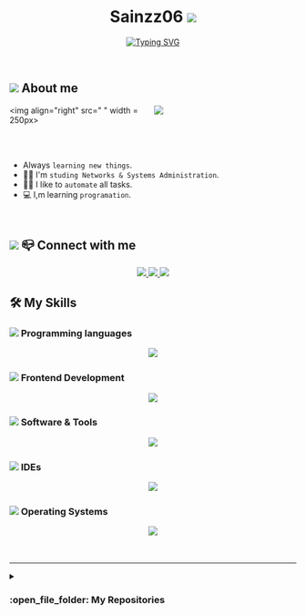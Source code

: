 <h1 align="center">Sainzz06 <img src="https://media.giphy.com/media/hvRJCLFzcasrR4ia7z/giphy.gif" width="35"></h1>
<p align="center">
<a href="https://git.io/typing-svg"><img src="https://readme-typing-svg.demolab.com?font=Fira+Code&pause=1000&color=1FF71D&center=true&width=435&lines=Networks+%26+Systems+Administration;Coding;Learning" alt="Typing SVG" /></a>
</p>


<br>


	
## <picture aling = center><img src = "https://github.com/7oSkaaa/7oSkaaa/blob/main/Images/about_me.gif?raw=true" width = 50px></picture> About me

<picture> <img align="right" src="<picture> <img align="right" src="https://github.com/7oSkaaa/7oSkaaa/blob/main/Images/Right_Side.gif?raw=true" width = 250px></picture>" width = 250px></picture>

<br><br>
- Always `learning new things`.
- :student: I'm `studing Networks & Systems Administration`.
- :technologist: I like to `automate` all tasks.
- :computer: I,m learning `programation`.


<br>



## <picture> <img src=":mailbox_closed:" width="100px"> </picture>📪 Connect with me

<p align="center">
  <a href="mailto:adriansainzbolivar@gmail.com">
    <img src="https://skillicons.dev/icons?i=gmail" />
  </a>
  <a href="https://github.com/Sainzz06">
    <img src="https://skillicons.dev/icons?i=github" />
  </a>
  <a href="https://www.instagram.com/saincito_06?igsh=MWh3NXBiMXd4YzBueA==">
    <img src="https://skillicons.dev/icons?i=instagram" />
  </a>
</p>


## 🛠️ My Skills

### <picture> <img src = "https://github.com/7oSkaaa/7oSkaaa/blob/main/Images/Programming_Languages.gif?raw=true" width = 50px>  </picture> Programming languages

<p align="center">
  <a href="https://skillicons.dev">
    <img src="https://skillicons.dev/icons?i=python,bash" />
  </a>
</p>

### <picture> <img src = "https://github.com/7oSkaaa/7oSkaaa/blob/main/Images/Front_End.gif?raw=true" width = 50px>  </picture> Frontend Development
<p align="center">
  <a href="https://skillicons.dev">
    <img src="https://skillicons.dev/icons?i=html,css" />
  </a>
</p>

 ### <picture> <img src = "https://github.com/7oSkaaa/7oSkaaa/blob/main/Images/Software_Tools.gif?raw=true" width = 50px>  </picture> Software & Tools
 <p align="center">
  <a href="https://skillicons.dev">
    <img src="https://skillicons.dev/icons?i=mysql,github" />
  </a>
</p>

 ### <picture> <img src = "https://github.com/7oSkaaa/7oSkaaa/blob/main/Images/IDEs.gif?raw=true" width = 50px>  </picture> IDEs
 
 <p align="center">
  <a href="https://skillicons.dev">
    <img src="https://skillicons.dev/icons?i=vscode" />
  </a>
</p>

 

 ### <picture> <img src = "https://github.com/7oSkaaa/7oSkaaa/blob/main/Images/OS.gif?raw=true" width = 50px>  </picture> Operating Systems
 
 <p align="center">
  <a href="https://skillicons.dev">
    <img src="https://skillicons.dev/icons?i=windows,linux,ubuntu,kali" />
  </a>
</p>

<br> 




----
	

	
<details><summary><h3> :open_file_folder: My Repositories </h3></summary>

----
	

	
## 🐍 A Snake Eating my Contributions Graph
	
<p align = "center">
	<img src = "https://github.com/7oSkaaa/7oSkaaa/blob/output/github-contribution-grid-snake.svg?" alt = "Snake Game"/>
</p>
